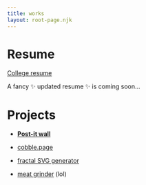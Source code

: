 ```yaml
---
title: works
layout: root-page.njk
---
```


# Resume

[College resume](/images/resumes/GeorgeOwen_resume.pdf)

A fancy ✨ updated resume ✨ is coming soon...

# Projects

* [**Post-it wall**](http://wall.gowen.dev)

* [cobble.page](http://cobble.page)

* [fractal SVG generator](/projects/fractal-svg/)

* [meat grinder](/projects/meat-grinder) (lol)